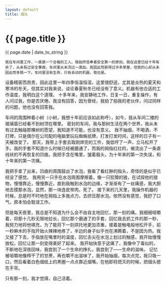 ```yaml
---
layout: default
title: 烟头
---
```

<h1>{{ page.title }}</h1>
<p>{{ page.date | date_to_string }}</p>

    我在车间里工作，一直是一个合格的工人。我始终信奉者安全第一的原则。我在这里已经十年有余了，从未有过安全事故，车间里从未流过一滴血。我因此而获得过许多荣誉，但我的心却从未因此而多跳一下。车间里没有生命，只有会动的机器，我也是。

  设备精密而昂贵，因此这里一年四季恒温恒湿，这里很舒适，尤其是炎热的夏天和寒冷的冬天，但其实对我来说，谈论春夏秋冬已经没有了意义。机器有他合适的工作温度，我明白这个道理。
  十多年来，我安静地工作，日复一日，重复操作，有人问过我，你是否厌倦。我没有回答，因为曾经，我拍了拍我的老伙伴，问过同样的问题，他也没有回答我。

车间的周围种着小树（小树，我想十年前应该如此称呼），如今，我从车间二楼的玻璃窗已经看不到树顶在哪里。
  密封的车间，我与那树生活在两个世界，我从未有过去触碰那棵树的愿望，我知道不可能，也没有意义。
  我不抽烟，不喝酒，不打牌，只是偶尔在公司配的电脑里玩玩蜘蛛纸牌，打发打发时间，这样的日子有一天被改变了。
  那天，我带上手套去取刚焊完的工件，我低哼了一声，立马松开了手。我的手套不知道什么时候已经被磨通了，而我的拇指红红的，被烫出了一条直线状的不再恢复的凹痕。我把手含在嘴里，皱着眉头，为十年来的第一次失误，和十年来的第一次痛。

  我把手拿了出来，凹痕的周围鼓出了水泡，我看了看红肿的指头，奇怪的是似乎已经没了感觉。
  我用另一只手在水泡周围摩擦着，像一只狡猾的狼，在试探他的猎物，慢慢靠近，慢慢靠近，直到我触到水泡的边缘，才渐渐有了一丝痛感，我大胆地去摸那水泡，显然，那一块连皮带肉，死了。
  接下来的几天里，我操作机器的时候，总是时不时地在拇指上多施点力，去挤压那水泡。依然没有感觉，我舒了口气，原本怕会耽误工作。

  但是每天夜里，我总是不知道为什么会不由自主地回忆，那一刻的痛。我细细咀嚼着，将那十几秒无限地拉长，回忆那个磨通了的手套，回忆我去抓工件的那一秒，我努力地将他填充，为了能将下一刻烘托地更加浓重，接着是触电般地松开手，前一秒麻木的手指开始火辣辣地疼了，半边的身子似乎也在沸腾着，不是因为热。我又接了下去，手指放在嘴里时的温度，回忆舌尖在水泡上划过的触感，我开始慢慢放松，回忆让那一刻变得美好了起来。
  我开始快意于这痛了，我像中了毒似的，不断地在深夜回味，我尝到了一个生命的挣扎，我尝到了——生命的滋味。
  记忆被咀嚼地像榨干了的甘蔗，再也嚼不出滋味了，我开始抽烟，每次点完，我只吸一口，然后看着白色烟纸上的黑圈一点点靠近烟嘴，在他即将熄灭的时候，把烟头摁在手背。
  
只有那一刻，我才觉得，自己活着。